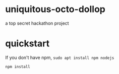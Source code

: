 # uniquitous-octo-dollop
a top secret hackathon project

# quickstart

If you don't have npm, `sudo apt install npm nodejs`

```
npm install
```